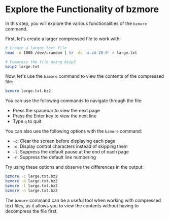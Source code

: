 # Explore the Functionality of bzmore

In this step, you will explore the various functionalities of the `bzmore` command.

First, let's create a larger compressed file to work with:

```bash
# Create a larger text file
head -n 1000 /dev/urandom | tr -dc 'a-zA-Z0-9' > large.txt

# Compress the file using bzip2
bzip2 large.txt
```

Now, let's use the `bzmore` command to view the contents of the compressed file:

```bash
bzmore large.txt.bz2
```

You can use the following commands to navigate through the file:

- Press the spacebar to view the next page
- Press the Enter key to view the next line
- Type `q` to quit

You can also use the following options with the `bzmore` command:

- `-c`: Clear the screen before displaying each page
- `-d`: Display control characters instead of skipping them
- `-l`: Suppress the default pause at the end of each page
- `-n`: Suppress the default line numbering

Try using these options and observe the differences in the output:

```bash
bzmore -c large.txt.bz2
bzmore -d large.txt.bz2
bzmore -l large.txt.bz2
bzmore -n large.txt.bz2
```

The `bzmore` command can be a useful tool when working with compressed text files, as it allows you to view the contents without having to decompress the file first.
